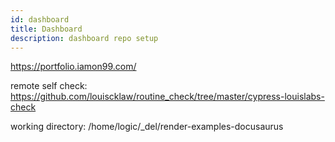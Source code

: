 ```yaml
---
id: dashboard
title: Dashboard
description: dashboard repo setup
---
```


https://portfolio.iamon99.com/

remote self check: https://github.com/louiscklaw/routine_check/tree/master/cypress-louislabs-check

working directory: /home/logic/\_del/render-examples-docusaurus
